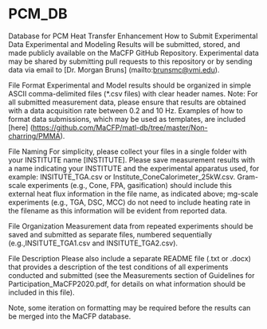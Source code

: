 # PCM_DB
Database for PCM Heat Transfer Enhancement
How to Submit Experimental Data
Experimental and Modeling Results will be submitted, stored, and made publicly available on the MaCFP GitHub Repository. Experimental data may be shared by submitting pull requests to this repository or by sending data via email to [Dr. Morgan Bruns] (mailto:brunsmc@vmi.edu).

File Format
Experimental and Model results should be organized in simple ASCII comma-delimited files (*.csv files) with clear header names. Note: For all submitted measurement data, please ensure that results are obtained with a data acquisition rate between 0.2 and 10 Hz. Examples of how to format data submissions, which may be used as templates, are included [here] (https://github.com/MaCFP/matl-db/tree/master/Non-charring/PMMA).

File Naming
For simplicity, please collect your files in a single folder with your INSTITUTE name [INSTITUTE]. Please save measurement results with a name indicating your INSTITUTE and the experimental apparatus used, for example: INSITUTE_TGA.csv or Institute_ConeCalorimeter_25kW.csv. Gram-scale experiments (e.g., Cone, FPA, gasification) should include this external heat flux information in the file name, as indicated above; mg-scale experiments (e.g., TGA, DSC, MCC) do not need to include heating rate in the filename as this information will be evident from reported data.

File Organization
Measurement data from repeated experiments should be saved and submitted as separate files, numbered sequentially (e.g.,INSITUTE_TGA1.csv and INSITUTE_TGA2.csv).

File Description
Please also include a separate README file (.txt or .docx) that provides a description of the test conditions of all experiments conducted and submitted (see the Measurements section of Guidelines for Participation_MaCFP2020.pdf, for details on what information should be included in this file).

Note, some iteration on formatting may be required before the results can be merged into the MaCFP database.
